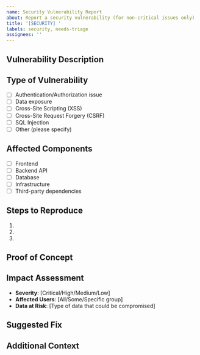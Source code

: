 ```yaml
---
name: Security Vulnerability Report
about: Report a security vulnerability (for non-critical issues only)
title: '[SECURITY] '
labels: security, needs-triage
assignees: ''
---
```


<!-- 
⚠️ IMPORTANT: For critical security vulnerabilities, please DO NOT create a public issue.
Instead, email security@securesnap.com with details.
-->

## Vulnerability Description
<!-- Describe the security issue you've discovered -->

## Type of Vulnerability
<!-- Check all that apply -->
- [ ] Authentication/Authorization issue
- [ ] Data exposure
- [ ] Cross-Site Scripting (XSS)
- [ ] Cross-Site Request Forgery (CSRF)
- [ ] SQL Injection
- [ ] Other (please specify)

## Affected Components
<!-- Which parts of the application are affected? -->
- [ ] Frontend
- [ ] Backend API
- [ ] Database
- [ ] Infrastructure
- [ ] Third-party dependencies

## Steps to Reproduce
<!-- Provide detailed steps to reproduce the vulnerability -->
1. 
2. 
3. 

## Proof of Concept
<!-- If possible, provide a proof of concept (being careful not to expose sensitive data) -->

## Impact Assessment
<!-- What is the potential impact of this vulnerability? -->
- **Severity**: [Critical/High/Medium/Low]
- **Affected Users**: [All/Some/Specific group]
- **Data at Risk**: [Type of data that could be compromised]

## Suggested Fix
<!-- If you have ideas on how to fix this vulnerability, please share them -->

## Additional Context
<!-- Add any other relevant information -->